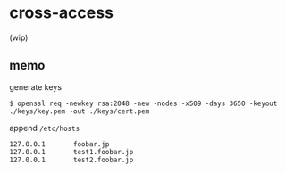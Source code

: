 cross-access
=====

(wip)


## memo

generate keys
```
$ openssl req -newkey rsa:2048 -new -nodes -x509 -days 3650 -keyout ./keys/key.pem -out ./keys/cert.pem
```

append `/etc/hosts`
```
127.0.0.1       foobar.jp
127.0.0.1       test1.foobar.jp
127.0.0.1       test2.foobar.jp
```

